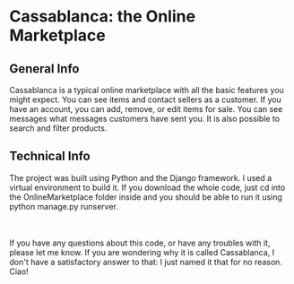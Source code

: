 <h1>Cassablanca: the Online Marketplace</h1>

<h2>General Info</h2>
Cassablanca is a typical online marketplace with all the basic features you might expect. You can see items and contact sellers as a customer. If you have an account,
you can add, remove, or edit items for sale. You can see messages what messages customers have sent you. It is also possible to search and filter products.

<h2>Technical Info</h2>
The project was built using Python and the Django framework. I used a virtual environment to build it. If you download the whole code, just cd into the OnlineMarketplace 
folder inside and you should be able to run it using python manage.py runserver. 

<br><br>
If you have any questions about this code, or have any troubles with it, please let me know. If you are wondering why it is called Cassablanca, I don't have a satisfactory answer to that: I just named it that for no reason. Ciao!
